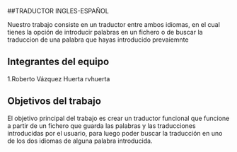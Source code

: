 ##TRADUCTOR INGLES-ESPAÑOL

Nuestro trabajo consiste en un traductor entre ambos idiomas, en el cual tienes la opción de introducir palabras en un fichero o de buscar la traduccion de una palabra que hayas introducido prevaiemnte

## Integrantes del equipo

1.Roberto Vázquez Huerta rvhuerta

## Objetivos del trabajo

El objetivo principal del trabajo es crear un traductor funcional que funcione a partir de un fichero que guarda las palabras y las traducciones introducidas por el usuario, para luego poder buscar la traducción en uno de los dos idiomas de alguna palabra introducida.

